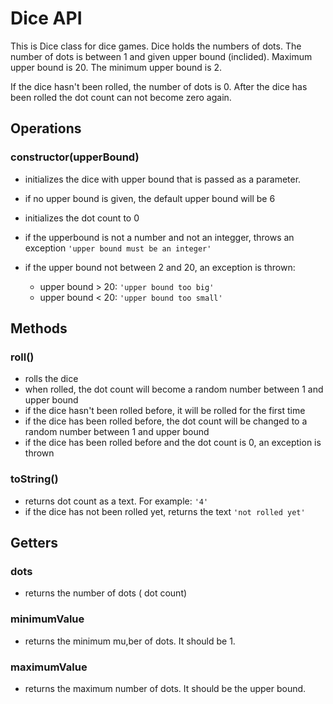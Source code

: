 # Dice API

This is Dice class for dice games. Dice holds the numbers of dots. The number of dots is between 1 and given upper bound (inclided). Maximum upper bound is 20. The minimum upper bound is 2.

If the dice hasn't been rolled, the number of dots is 0. After the dice has been rolled the dot count can not become zero again.

## Operations 
### **constructor(upperBound)**
- initializes the dice with upper bound that is passed as a parameter.
- if no upper bound is given, the default upper bound will be 6
- initializes the dot count to 0
- if the upperbound is not a number and not an integger, throws an exception `'upper bound must be an integer'`

- if the upper bound not between 2 and 20, an exception is thrown: 
    - upper bound > 20: `'upper bound too big'`
    - upper bound < 20: `'upper bound too small'`

## Methods
### **roll()**
- rolls the dice
- when rolled, the dot count will become a random number between 1 and upper bound
- if the dice hasn't been rolled before, it will be rolled for the first time
- if the dice has been rolled before, the dot count will be changed to a random number between 1 and upper bound
- if the dice has been rolled before and the dot count is 0, an exception is thrown
### **toString()**
- returns dot count as a text. For example: `'4'`
- if the dice has not been rolled yet, returns the text `'not rolled yet'`
## Getters
### **dots**
- returns the number of dots ( dot count)

### **minimumValue**
- returns the minimum mu,ber of dots. It should be 1.
### **maximumValue**
- returns the maximum number of dots. It should be the upper bound.


<!--
- returns a string representation of the dice
- the string will be in the format: `Dice(upperBound): dotCount`
- if the dice hasn't been rolled before, the string will be `Dice(upperBound):
- returns the dot count after the roll
### **getDotCount()**
- returns the dot count of the dice
- if the dice hasn't been rolled before, the dot count will be 0
### **isRolled()**
- returns true if the dice has been rolled before
- returns false if the dice hasn't been rolled before
 ### **equals(other)**
- returns true if the dice is equal to the other dice
- two dice are equal if they have the same upper bound and the same dot count

- returns false if the dice is not equal to the other dice
### **hashCode()**
- returns the hash code of the dice
- the hash code is calculated based on the upper bound and the dot count
### **getUpperBound()**
- returns the upper bound of the dice
### **setUpperBound(newUpperBound)**
- sets the upper bound of the dice
- if the new upper bound is not a number and not an integer, an exception is thrown
- if the new upper bound is not between 2 and 20, an exception is thrown
- if the new upper bound is the same as the current upper bound, the dot count will not be changed
- if the new upper bound is different from the current upper bound, the dot count will be set
- to 0 and the dice will be rolled
### **getDotCount()**
- returns the dot count of the dice -->
